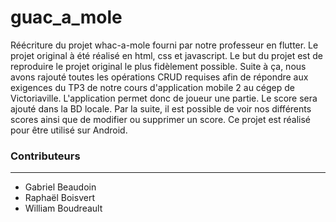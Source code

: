 # guac_a_mole
Réécriture du projet whac-a-mole fourni par notre professeur en flutter. Le projet original à été réalisé en html, css et javascript. Le but du projet est de reproduire le projet original le plus fidèlement possible. Suite à ça, nous avons rajouté toutes les opérations CRUD requises afin de répondre aux exigences du TP3 de notre cours d'application mobile 2 au cégep de Victoriaville. L'application permet donc de joueur une partie. Le score sera ajouté dans la BD locale. Par la suite, il est possible de voir nos différents scores ainsi que de modifier ou supprimer un score. Ce projet est réalisé pour être utilisé sur Android.



### Contributeurs
-----------------
- Gabriel Beaudoin
- Raphaël Boisvert
- William Boudreault
